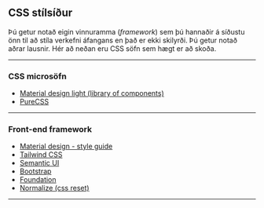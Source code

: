 ## CSS stílsíður

Þú getur notað eigin vinnuramma (_framework_) sem þú hannaðir á síðustu önn til að stíla verkefni áfangans en það er ekki skilyrði. Þú getur notað aðrar lausnir. Hér að neðan eru CSS söfn sem hægt er að skoða. 

---

### CSS microsöfn

- [Material design light (library of components)](https://getmdl.io/)
- [PureCSS](https://purecss.io/)

---

### Front-end framework 

- [Material design - style guide](https://material.io/)
- [Tailwind CSS](https://tailwindcss.com/)
- [Semantic UI](https://semantic-ui.com/)
- [Bootstrap](https://getbootstrap.com/)
- [Foundation](https://get.foundation/)
- [Normalize (css reset)](https://necolas.github.io/normalize.css/)

---
<!--
- [Bulma](https://bulma.io/) 
- [Skeleton](http://getskeleton.com/)
-->


